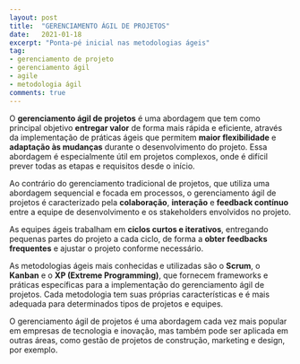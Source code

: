 ```yaml
---
layout: post
title:  "GERENCIAMENTO ÁGIL DE PROJETOS"
date:   2021-01-18
excerpt: "Ponta-pé inicial nas metodologias ágeis"
tag:
- gerenciamento de projeto
- gerenciamento ágil
- agile
- metodologia ágil
comments: true
---
```

O **gerenciamento ágil de projetos** é uma abordagem que tem como principal objetivo **entregar valor** de forma mais rápida e eficiente, através da implementação de práticas ágeis que permitem **maior flexibilidade** e **adaptação às mudanças** durante o desenvolvimento do projeto. Essa abordagem é especialmente útil em projetos complexos, onde é difícil prever todas as etapas e requisitos desde o início.

Ao contrário do gerenciamento tradicional de projetos, que utiliza uma abordagem sequencial e focada em processos, o gerenciamento ágil de projetos é caracterizado pela **colaboração**, **interação** e **feedback contínuo** entre a equipe de desenvolvimento e os stakeholders envolvidos no projeto. 

As equipes ágeis trabalham em **ciclos curtos e iterativos**, entregando pequenas partes do projeto a cada ciclo, de forma a **obter feedbacks frequentes** e ajustar o projeto conforme necessário.

As metodologias ágeis mais conhecidas e utilizadas são o **Scrum**, o **Kanban** e o **XP (Extreme Programming)**, que fornecem frameworks e práticas específicas para a implementação do gerenciamento ágil de projetos. Cada metodologia tem suas próprias características e é mais adequada para determinados tipos de projetos e equipes.

O gerenciamento ágil de projetos é uma abordagem cada vez mais popular em empresas de tecnologia e inovação, mas também pode ser aplicada em outras áreas, como gestão de projetos de construção, marketing e design, por exemplo.
